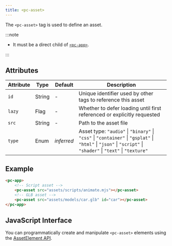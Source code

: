 ```yaml
---
title: <pc-asset>
---
```


The `<pc-asset>` tag is used to define an asset.

:::note

* It must be a direct child of [`<pc-app>`](../pc-app).

:::

## Attributes

| Attribute | Type | Default | Description |
| --- | --- | --- | --- |
| `id` | String | - | Unique identifier used by other tags to reference this asset |
| `lazy` | Flag | - | Whether to defer loading until first referenced or explicitly requested |
| `src` | String | - | Path to the asset file |
| `type` | Enum | *inferred* | Asset type: `"audio"` \| `"binary"` \| `"css"` \| `"container"` \| `"gsplat"` \| `"html"` \| `"json"` \| `"script"` \| `"shader"` \| `"text"` \| `"texture"` |

## Example

```html
<pc-app>
    <!-- Script asset -->
    <pc-asset src="assets/scripts/animate.mjs"></pc-asset>
    <!-- GLB asset -->
    <pc-asset src="assets/models/car.glb" id="car"></pc-asset>
</pc-app>
```

## JavaScript Interface

You can programmatically create and manipulate `<pc-asset>` elements using the [AssetElement API](https://api.playcanvas.com/web-components/classes/AssetElement.html).
